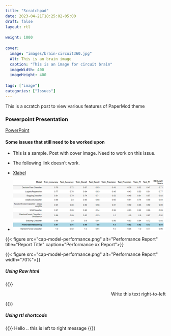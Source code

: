 ```yaml
---
title: "Scratchpad"
date: 2023-04-21T18:25:02-05:00
draft: false
layout: rtl

weight: 1000

cover:
  image: "images/brain-circuit360.jpg"
  Alt: This is an brain image
  caption: "This is an image for circuit brain"
  imageWidth: 400
  imageHeight: 400

tags: ["image"]
categories: ["Issues"]
---
```


This is a scratch post to view various features of PaperMod theme

### Powerpoint Presentation

[PowerPoint](https://1drv.ms/p/s!AvWe2XCN4ByLmRrrhaL04zCfkq8p?e=2xQeEw)

#### Some issues that still need to be worked upon

- This is a sample. Post with cover image. Need to work on this issue.

- The following link doesn't work.
- [Xlabel](MIT_capstone.md)
- ![Performance Report](../../cap-model-performance.png)

{{< figure src="cap-model-performance.png" alt="Performance Report" title="Report Title" caption="Performance xx Report">}}

{{< figure src="cap-model-performance.png" alt="Performance Report" width="70%">}}

##### Using Raw html

{{<rawhtml>}}

<p dir="rtl">Write this text right-to-left</p>
{{</rawhtml>}}

##### Using rtl shortcode

{{<rtl>}} Hello .. this is left to right message {{</rtl>}}
